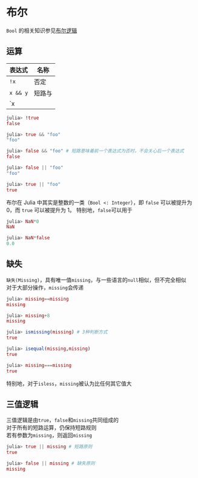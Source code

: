 # 布尔
`Bool` 的相关知识参见[布尔逻辑](../knowledge/bool_logic.md)

## 运算
| 表达式 | 名称 |
| --- | --- |
| `!x` | 否定 |
| `x && y` | 短路与 |
| `x || y` | 短路或 |

```jl
julia> !true
false

julia> true && "foo"
"foo"

julia> false && "foo" # 短路意味着前一个表达式为否时，不会关心后一个表达式
false

julia> false || "foo"
"foo"

julia> true || "foo"
true
```

布尔在 Julia 中其实是整数的一类（`Bool <: Integer`），即 `false` 可以被提升为 0，而 `true` 可以被提升为 1。
特别地，`false`可以用于
```jl
julia> NaN*0
NaN

julia> NaN*false
0.0
```

## 缺失
`缺失(Missing)`，具有唯一值`missing`，与一些语言的`null`相似，但不完全相似\
对于大部分操作，`missing`会传递
```jl
julia> missing==missing
missing

julia> missing+8
missing

julia> ismissing(missing) # 3种判断方式
true

julia> isequal(missing,missing)
true

julia> missing===missing
true
```

特别地，对于`isless`，`missing`被认为比任何其它值大

## 三值逻辑
三值逻辑是由`true`，`false`和`missing`共同组成的\
对于所有的短路运算，仍保持短路规则\
若有参数为`missing`，则返回`missing`
```jl
julia> true || missing # 短路原则
true

julia> false || missing # 缺失原则
missing
```
